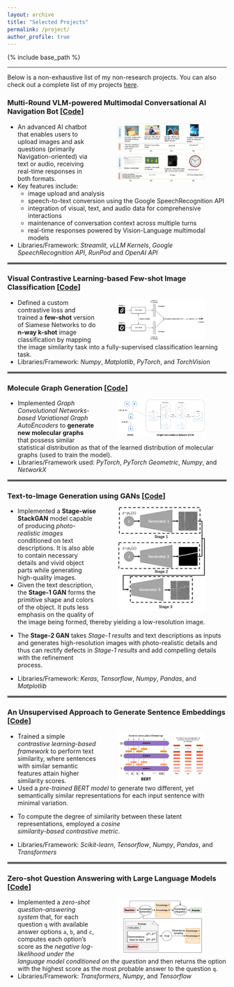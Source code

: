 ```yaml
---
layout: archive
title: "Selected Projects"
permalink: /project/
author_profile: true
---
```


{% include base_path %}

---

Below is a non-exhaustive list of my non-research projects. You can also check out a complete list of my projects [here](https://github.com/fork123aniket?tab=repositories).

### Multi-Round VLM-powered Multimodal Conversational AI Navigation Bot   [[Code](https://github.com/fork123aniket/Multi-Round-VLM-powered-Multimodal-Conversational-AI-Navigation-Bot)]

<img align="right" src="../files/multimodal.jpg" width=200px hspace="50">

- An advanced AI chatbot that enables users to upload images and ask questions (primarily Navigation-oriented) via text or audio, receiving real-time responses in both formats.
- Key features include:
  - image upload and analysis
  - speech-to-text conversion using the Google SpeechRecognition API
  - integration of visual, text, and audio data for comprehensive interactions
  - maintenance of conversation context across multiple turns
  - real-time responses powered by Vision-Language multimodal models
- Libraries/Framework: *Streamlit*, *vLLM Kernels*, *Google SpeechRecognition API*, *RunPod* and *OpenAI API*

<hr style="border:2px solid gray">

<!--### Visual Contrastive Learning-based Few-shot Image Classification   [[Code](https://github.com/fork123aniket/Visual-Contrastive-Learning-for-Few-shot-Image-Classification)]

<img align="right" src="../files/siamesenetworks.png" width=200px hspace="50">

- Defined a custom contrastive loss and trained a **few-shot** version of Siamese Networks to do **n-way k-shot**
image classification by mapping the image similarity task into a fully-supervised classification learning task.
- Libraries/Framework: *Numpy*, *Matplotlib*, *PyTorch*, and *TorchVision*

<hr style="border:2px solid gray">-->

### Visual Contrastive Learning-based Few-shot Image Classification   [[Code](https://github.com/fork123aniket/Visual-Contrastive-Learning-for-Few-shot-Image-Classification)]

<img align="right" src="../files/siamesenetworks.png" width=200px hspace="50">

- Defined a custom contrastive loss and trained a **few-shot** version of Siamese Networks to do **n-way k-shot**
image classification by mapping the image similarity task into a fully-supervised classification learning task.
- Libraries/Framework: *Numpy*, *Matplotlib*, *PyTorch*, and *TorchVision*

<hr style="border:2px solid gray">

### Molecule Graph Generation   [[Code](https://github.com/fork123aniket/Molecule-Graph-Generation)]

<img align="right" src="../files/vgae.png" width=200px hspace="50">

- Implemented *Graph Convolutional Networks-based Variational Graph AutoEncoders* to **generate new molecular graphs** that possess similar statistical distribution as that of the learned distribution of molecular graphs (used
to train the model).
- Libraries/Framework used: *PyTorch*, *PyTorch Geometric*, *Numpy*, and *NetworkX*

<hr style="border:2px solid gray">

### Text-to-Image Generation using GANs   [[Code](https://github.com/fork123aniket/Text-to-Image-Synthesis-using-StackGANs)]

<img align="right" src="../files/stagegan.png" width=200px hspace="50">

- Implemented a **Stage-wise StackGAN** model capable of producing *photo-realistic images* conditioned on text
descriptions. It is also able to contain necessary details and vivid object parts while generating high-quality
images.
- Given the text description, the **Stage-1 GAN** forms the primitive shape and colors of the object. It puts less
emphasis on the quality of the image being formed, thereby yielding a low-resolution image.
- <p>The <b>Stage-2 GAN</b> takes <i>Stage-1 results</i> and text descriptions as inputs and generates high-resolution images with photo-realistic details and thus can rectify defects in <i>Stage-1 results</i> and add compelling details with the refinement<br> process.</p>
- Libraries/Framework: *Keras*, *Tensorflow*, *Numpy*, *Pandas*, and *Matplotlib*

<hr style="border:2px solid gray">

### An Unsupervised Approach to Generate Sentence Embeddings   [[Code](https://github.com/fork123aniket/Contrastive-Learning-for-Sentence-Embeddings)]

<img align="right" src="../files/bert.jpg" width=200px hspace="50">

- Trained a simple *contrastive learning-based framework* to perform text similarity, where sentences with
similar semantic features attain higher similarity scores.
- Used a *pre-trained BERT model* to generate two different, yet semantically similar representations for each
input sentence with minimal variation.
- <p>To compute the degree of similarity between these latent representations, employed a <i>cosine<br>
  similarity-based contrastive metric</i>.</p>
- Libraries/Framework: *Scikit-learn*, *Tensorflow*, *Numpy*, *Pandas*, and *Transformers*

<hr style="border:2px solid gray">

### Zero-shot Question Answering with Large Language Models   [[Code](https://github.com/fork123aniket/Zero-Shot-Question-Answering)]

<img align="right" src="../files/zeroshot.jpg" width=200px hspace="50">

- Implemented a *zero-shot question-answering system* that, for each question `q` with available answer options
`a`, `b`, and `c`, computes each option’s score as the *negative log-likelihood under the language model conditioned on the question* and then returns the option with the highest score as the most probable answer
to the question `q`.
- Libraries/Framework: *Transformers*, *Numpy*, and *Tensorflow*
